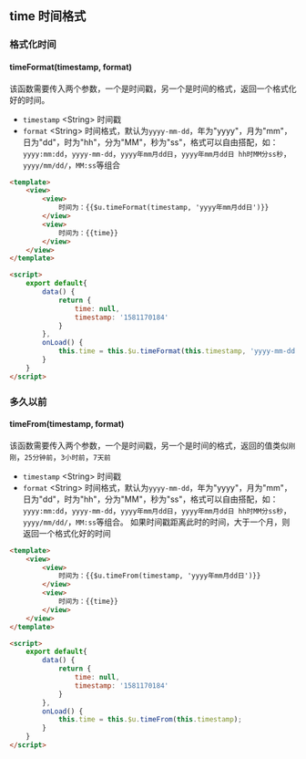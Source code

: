 ## time 时间格式

### 格式化时间

#### timeFormat(timestamp, format)

该函数需要传入两个参数，一个是时间戳，另一个是时间的格式，返回一个格式化好的时间。

- `timestamp` <String\> 时间戳
- `format` <String\> 时间格式，默认为`yyyy-mm-dd`，年为"yyyy"，月为"mm"，日为"dd"，时为"hh"，分为"MM"，秒为"ss"，格式可以自由搭配，如：
`yyyy:mm:dd`，`yyyy-mm-dd`，`yyyy年mm月dd日`，`yyyy年mm月dd日 hh时MM分ss秒`，`yyyy/mm/dd/`，`MM:ss`等组合

```html
<template>
	<view>
		<view>
			时间为：{{$u.timeFormat(timestamp, 'yyyy年mm月dd日')}}
		</view>
		<view>
			时间为：{{time}}
		</view>
	</view>
</template>

<script>
	export default{
		data() {
			return {
				time: null,
				timestamp: '1581170184'
			}
		},
		onLoad() {
			this.time = this.$u.timeFormat(this.timestamp, 'yyyy-mm-dd');
		}
	}
</script>
```

### 多久以前

#### timeFrom(timestamp, format)

该函数需要传入两个参数，一个是时间戳，另一个是时间的格式，返回的值类似`刚刚`，`25分钟前`，`3小时前`，`7天前`

- `timestamp` <String\> 时间戳
- `format` <String\> 时间格式，默认为`yyyy-mm-dd`，年为"yyyy"，月为"mm"，日为"dd"，时为"hh"，分为"MM"，秒为"ss"，格式可以自由搭配，如：
`yyyy:mm:dd`，`yyyy-mm-dd`，`yyyy年mm月dd日`，`yyyy年mm月dd日 hh时MM分ss秒`，`yyyy/mm/dd/`，`MM:ss`等组合。
如果时间戳距离此时的时间，大于一个月，则返回一个格式化好的时间

```html
<template>
	<view>
		<view>
			时间为：{{$u.timeFrom(timestamp, 'yyyy年mm月dd日')}}
		</view>
		<view>
			时间为：{{time}}
		</view>
	</view>
</template>

<script>
	export default{
		data() {
			return {
				time: null,
				timestamp: '1581170184'
			}
		},
		onLoad() {
			this.time = this.$u.timeFrom(this.timestamp);
		}
	}
</script>
```

